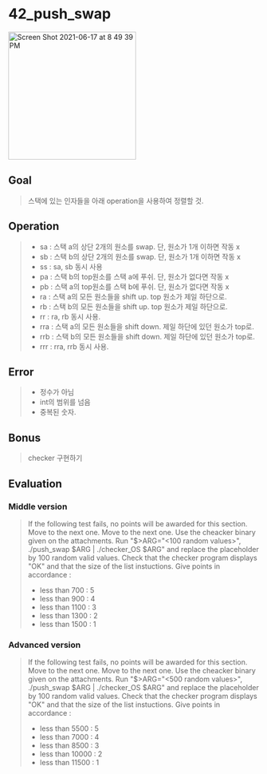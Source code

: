 # 42_push_swap

<img width="256" alt="Screen Shot 2021-06-17 at 8 49 39 PM" src="https://user-images.githubusercontent.com/69746967/122391066-99b50000-cfad-11eb-9c4a-09e8d6a4ae7d.png">

## Goal
> 스택에 있는 인자들을 아래 operation을 사용하여 정렬할 것.

## Operation
> - sa : 스택 a의 상단 2개의 원소를 swap. 단, 원소가 1개 이하면 작동 x
> - sb : 스택 b의 상단 2개의 원소를 swap. 단, 원소가 1개 이하면 작동 x
> - ss : sa, sb 동시 사용
> - pa : 스택 b의 top원소를 스택 a에 푸쉬. 단, 원소가 없다면 작동 x
> - pb : 스택 a의 top원소를 스택 b에 푸쉬. 단, 원소가 없다면 작동 x
> - ra : 스택 a의 모든 원소들을 shift up. top 원소가 제일 하단으로.
> - rb : 스택 b의 모든 원소들을 shift up. top 원소가 제일 하단으로.
> - rr : ra, rb 동시 사용.
> - rra : 스택 a의 모든 원소들을 shift down. 제일 하단에 있던 원소가 top로.
> - rrb : 스택 b의 모든 원소들을 shift down. 제일 하단에 있던 원소가 top로.
> - rrr : rra, rrb 동시 사용.
  
## Error
> - 정수가 아님
> - int의 범위를 넘음
> - 중복된 숫자.

## Bonus
> checker 구현하기

## Evaluation
### Middle version
> If the following test fails, no points will be awarded for this section. Move to the next one. Move to the next one. Use the cheacker binary given on the attachments.
> Run "$>ARG="<100 random values>", ./push_swap $ARG | ./checker_OS $ARG" and replace the placeholder by 100 random valid values. Check that the checker program displays "OK" and that the size of the list instuctions.
> Give points in accordance :
> - less than 700 : 5
> - less than 900 : 4
> - less than 1100 : 3
> - less than 1300 : 2
> - less than 1500 : 1  

### Advanced version
> If the following test fails, no points will be awarded for this section. Move to the next one. Move to the next one. Use the cheacker binary given on the attachments.
> Run "$>ARG="<500 random values>", ./push_swap $ARG | ./checker_OS $ARG" and replace the placeholder by 100 random valid values. Check that the checker program displays "OK" and that the size of the list instuctions.
> Give points in accordance :
> - less than 5500 : 5
> - less than 7000 : 4
> - less than 8500 : 3
> - less than 10000 : 2
> - less than 11500 : 1  
